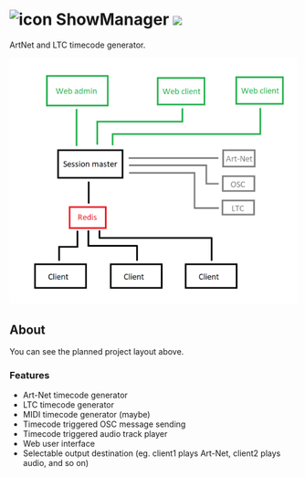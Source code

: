 # ![icon](https://cdn.sunstorm.rocks/files/showmanager/icon32.png)  ShowManager ![](https://github.com/MrExplode/ShowManager/actions/workflows/gradle.yml/badge.svg)
ArtNet and LTC timecode generator.

![GUI](structure.png)

## About
You can see the planned project layout above.

### Features
- Art-Net timecode generator
- LTC timecode generator
- MIDI timecode generator (maybe)
- Timecode triggered OSC message sending
- Timecode triggered audio track player
- Web user interface
- Selectable output destination (eg. client1 plays Art-Net, client2 plays audio, and so on)